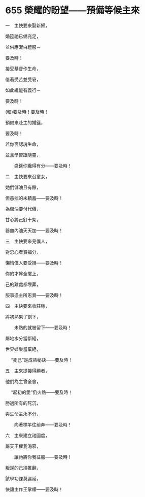 # 655 榮耀的盼望——預備等候主來

一　主快要來娶新婦，

婚筵祂已備充足，

並供應潔白禮服－

要及時！

接受基督作生命，

借著受苦並受窘，

如此纔能有義行－

要及時！

(和)要及時！要及時！

預備來赴主的婚筵，

要及時！

若你否認魂生命，

並且學習跟隨靈，

　　盛筵你纔得有分——要及時！

二　主快要來召童女，

她們儲油且有餘，

但愚拙的未積蓄——要及時！

為儲油要付代價，

甘心將己釘十架，

器皿內油天天加——要及時！

三　主快要來見僕人，

對忠心者賞福分，

懶惰僕人要受損——要及時！

你的才幹全擺上，

己的難處都埋葬，

服事憑主所恩賞——要及時！

四　主快要來收莊稼，

將初熟果子割下，

　　未熟的就被留下——要及時！

屬地水分當斷絕，

世界娛樂當棄絕，

　 “死己”是成熟秘訣——要及時！

五　主來提接得勝者，

他們為主曾全舍，

　 “起初的愛”仍火熱——要及時！

勝過所有的死沉，

與生命主永不分，

　　向著標竿往前奔——要及時！

六　主來建立祂國度，

屬天王權我渴慕，

　　讓祂將你我征服——要及時！

叛逆的己須推翻，

該學功課莫遲延，

快讓主作王掌權——要及時！

